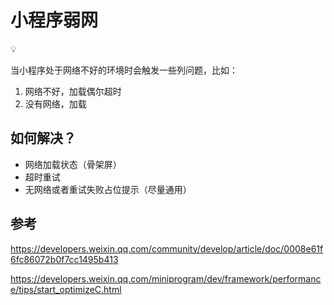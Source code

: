 # 小程序弱网

<aside>
💡

当小程序处于网络不好的环境时会触发一些列问题，比如：

1. 网络不好，加载偶尔超时
2. 没有网络，加载
</aside>

## 如何解决？

- 网络加载状态（骨架屏）
- 超时重试
- 无网络或者重试失败占位提示（尽量通用）

## 参考

https://developers.weixin.qq.com/community/develop/article/doc/0008e61f6fc86072b0f7cc1495b413

https://developers.weixin.qq.com/miniprogram/dev/framework/performance/tips/start_optimizeC.html